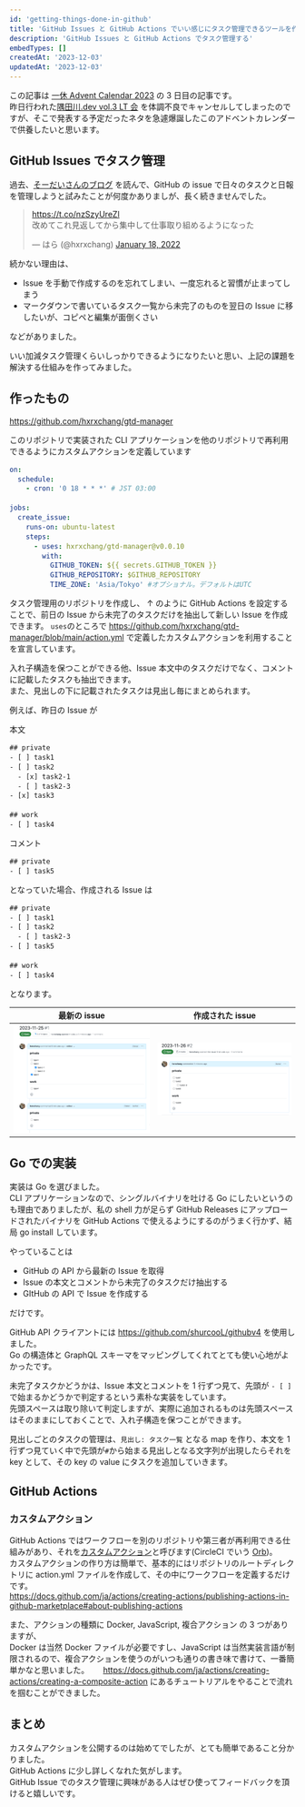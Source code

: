 ```yaml
---
id: 'getting-things-done-in-github'
title: 'GitHub Issues と GitHub Actions でいい感じにタスク管理できるツールを作った'
description: 'GitHub Issues と GitHub Actions でタスク管理する'
embedTypes: []
createdAt: '2023-12-03'
updatedAt: '2023-12-03'
---
```


この記事は [一休 Advent Calendar 2023](https://qiita.com/advent-calendar/2023/ikyu) の 3 日目の記事です。  
昨日行われた[隅田川.dev vol.3 LT 会](https://sumidagawa-dev.connpass.com/event/298849/) を体調不良でキャンセルしてしまったのですが、そこで発表する予定だったネタを急遽爆誕したこのアドベントカレンダーで供養したいと思います。

## GitHub Issues でタスク管理

過去、[そーだいさんのブログ](https://soudai.hatenablog.com/entry/2020/12/31/165940) を読んで、GitHub の issue で日々のタスクと日報を管理しようと試みたことが何度かありましが、長く続きませんでした。

<blockquote class="twitter-tweet"><p lang="ja" dir="ltr"><a href="https://t.co/nzSzyUreZl">https://t.co/nzSzyUreZl</a><br>改めてこれ見返してから集中して仕事取り組めるようになった</p>&mdash; はら (@hxrxchang) <a href="https://twitter.com/hxrxchang/status/1483306833963933699?ref_src=twsrc%5Etfw">January 18, 2022</a></blockquote> <script async src="https://platform.twitter.com/widgets.js" charset="utf-8"></script>

続かない理由は、

- Issue を手動で作成するのを忘れてしまい、一度忘れると習慣が止まってしまう
- マークダウンで書いているタスク一覧から未完了のものを翌日の Issue に移したいが、コピペと編集が面倒くさい

などがありました。

いい加減タスク管理くらいしっかりできるようになりたいと思い、上記の課題を解決する仕組みを作ってみました。

## 作ったもの

https://github.com/hxrxchang/gtd-manager

このリポジトリで実装された CLI アプリケーションを他のリポジトリで再利用できるようにカスタムアクションを定義しています

```yml
on:
  schedule:
    - cron: '0 18 * * *' # JST 03:00

jobs:
  create_issue:
    runs-on: ubuntu-latest
    steps:
      - uses: hxrxchang/gtd-manager@v0.0.10
        with:
          GITHUB_TOKEN: ${{ secrets.GITHUB_TOKEN }}
          GITHUB_REPOSITORY: $GITHUB_REPOSITORY
          TIME_ZONE: 'Asia/Tokyo' #オプショナル。デフォルトはUTC
```

タスク管理用のリポジトリを作成し、 ↑ のように GitHub Actions を設定することで、前日の Issue から未完了のタスクだけを抽出して新しい Issue を作成できます。
`uses`のところで https://github.com/hxrxchang/gtd-manager/blob/main/action.yml で定義したカスタムアクションを利用することを宣言しています。

入れ子構造を保つことができる他、Issue 本文中のタスクだけでなく、コメントに記載したタスクも抽出できます。  
また、見出しの下に記載されたタスクは見出し毎にまとめられます。

例えば、昨日の Issue が

本文

```txt
## private
- [ ] task1
- [ ] task2
  - [x] task2-1
  - [ ] task2-3
- [x] task3

## work
- [ ] task4
```

コメント

```txt
## private
- [ ] task5
```

となっていた場合、作成される Issue は

```txt
## private
- [ ] task1
- [ ] task2
  - [ ] task2-3
- [ ] task5

## work
- [ ] task4
```

となります。

| 最新の issue                                                                                          | 作成された issue                                                                                         |
| ----------------------------------------------------------------------------------------------------- | -------------------------------------------------------------------------------------------------------- |
| ![最新のissue](https://github.com/hxrxchang/gtd-manager/blob/main/images/previous_issue.png?raw=true) | ![作成されたissue](https://github.com/hxrxchang/gtd-manager/blob/main/images/created_issue.png?raw=true) |

## Go での実装

実装は Go を選びました。  
CLI アプリケーションなので、シングルバイナリを吐ける Go にしたいというのも理由でありましたが、私の shell 力が足らず GitHub Releases にアップロードされたバイナリを GitHub Actions で使えるようにするのがうまく行かず、結局 go install しています。

やっていることは

- GitHub の API から最新の Issue を取得
- Issue の本文とコメントから未完了のタスクだけ抽出する
- GItHub の API で Issue を作成する

だけです。

GitHub API クライアントには https://github.com/shurcooL/githubv4 を使用しました。  
Go の構造体と GraphQL スキーマをマッピングしてくれてとても使い心地がよかったです。

未完了タスクかどうかは、Issue 本文とコメントを 1 行ずつ見て、先頭が `- [ ]` で始まるかどうかで判定するという素朴な実装をしています。  
先頭スペースは取り除いて判定しますが、実際に追加されるものは先頭スペースはそのままにしておくことで、入れ子構造を保つことができます。

見出しごとのタスクの管理は、`見出し: タスク一覧` となる map を作り、本文を 1 行ずつ見ていく中で先頭が`#`から始まる見出しとなる文字列が出現したらそれを key として、その key の value にタスクを追加していきます。

## GitHub Actions

### カスタムアクション

GitHub Actions ではワークフローを別のリポジトリや第三者が再利用できる仕組みがあり、それを[カスタムアクション](https://docs.github.com/ja/actions/creating-actions/about-custom-actions)と呼びます(CircleCI でいう [Orb](https://circleci.com/ja/orbs/))。  
カスタムアクションの作り方は簡単で、基本的にはリポジトリのルートディレクトリに action.yml ファイルを作成して、その中にワークフローを定義するだけです。  
https://docs.github.com/ja/actions/creating-actions/publishing-actions-in-github-marketplace#about-publishing-actions

また、アクションの種類に Docker, JavaScript, 複合アクション の 3 つがありますが、  
Docker は当然 Docker ファイルが必要ですし、JavaScript は当然実装言語が制限されるので、複合アクションを使うのがいつも通りの書き味で書けて、一番簡単かなと思いました。　　
https://docs.github.com/ja/actions/creating-actions/creating-a-composite-action にあるチュートリアルをやることで流れを掴むことができました。

## まとめ

カスタムアクションを公開するのは始めてでしたが、とても簡単であること分かりました。  
GitHub Actions に少し詳しくなれた気がします。  
GitHub Issue でのタスク管理に興味がある人はぜひ使ってフィードバックを頂けると嬉しいです。
